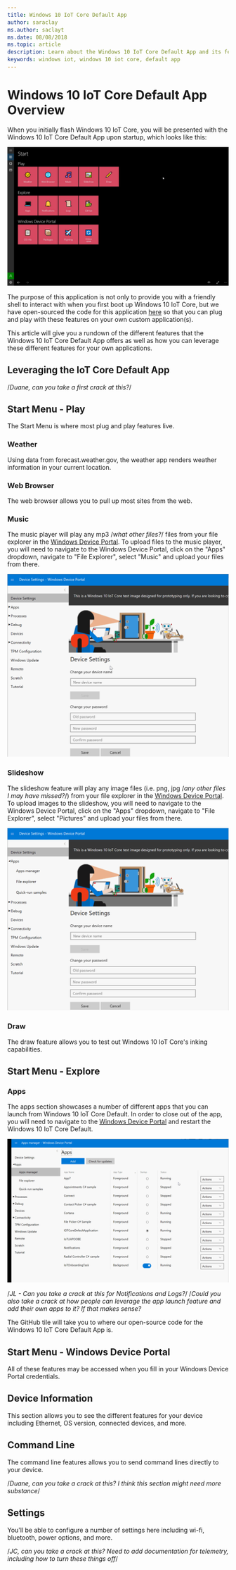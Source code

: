 ```yaml
---
title: Windows 10 IoT Core Default App
author: saraclay
ms.author: saclayt
ms.date: 08/08/2018
ms.topic: article
description: Learn about the Windows 10 IoT Core Default App and its features.
keywords: windows iot, windows 10 iot core, default app
---
```


# Windows 10 IoT Core Default App Overview

When you initially flash Windows 10 IoT Core, you will be presented with the Windows 10 IoT Core Default App upon startup, which looks like this:

![Screenshot of the IoT Core Default App](../media/IoTCoreDefaultApp/StartPage-Screenshot.jpg)

The purpose of this application is not only to provide you with a friendly shell to interact with when you first boot up Windows 10 IoT Core, but we have open-sourced the code for this application [here](http://github.com/Microsoft/Windows-iotcore-samples/tree/develop/Samples/IoTCoreDefaultApp/CS) so that you can plug and play with these features on your own custom application(s).

This article will give you a rundown of the different features that the Windows 10 IoT Core Default App offers as well as how you can leverage these different features for your own applications.

## Leveraging the IoT Core Default App 

/*Duane, can you take a first crack at this?*/

## Start Menu - Play

The Start Menu is where most plug and play features live.

### Weather
Using data from forecast.weather.gov, the weather app renders weather information in your current location.

### Web Browser
The web browser allows you to pull up most sites from the web.

### Music
The music player will play any mp3 /*what other files?*/ files from your file explorer in the [Windows Device Portal](../manage-your-device/DevicePortal.md).  To upload files to the music player, you will need to navigate to the Windows Device Portal, click on the "Apps" dropdown, navigate to "File Explorer", select "Music" and upload your files from there.

![How to upload music files](../media/IoTCoreDefaultApp/music.gif)

### Slideshow
The slideshow feature will play any image files (i.e. png, jpg /*any other files I may have missed?*/) from your file explorer in the [Windows Device Portal](../manage-your-device/DevicePortal.md). To upload images to the slideshow, you will need to navigate to the Windows Device Portal, click on the "Apps" dropdown, navigate to "File Explorer", select "Pictures" and upload your files from there.

![How to upload music files](../media/IoTCoreDefaultApp/slideshow.gif)

### Draw
The draw feature allows you to test out Windows 10 IoT Core's inking capabilities.

## Start Menu - Explore 

### Apps 
The apps section showcases a number of different apps that you can launch from Windows 10 IoT Core Default. In order to close out of the app, you will need to navigate to the [Windows Device Portal](../manage-your-device/DevicePortal.md) and restart the Windows 10 IoT Core Default.

![How to upload music files](../media/IoTCoreDefaultApp/restart.gif)

/*JL - Can you take a crack at this for Notifications and Logs?*/
/*Could you also take a crack at how people can leverage the app launch feature and add their own apps to it? If that makes sense?*

The GitHub tile will take you to where our open-source code for the Windows 10 IoT Core Default App is.

## Start Menu - Windows Device Portal

All of these features may be accessed when you fill in your Windows Device Portal credentials.

## Device Information

This section allows you to see the different features for your device including Ethernet, OS version, connected devices, and more.

## Command Line

The command line features allows you to send command lines directly to your device.

/*Duane, can you take a crack at this? I think this section might need more substance*/

## Settings
You'll be able to configure a number of settings here including wi-fi, bluetooth, power options, and more. 

/*JC, can you take a crack at this? Need to add documentation for telemetry, including how to turn these things off*/

